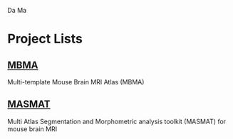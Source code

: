 Da Ma

# Project Lists
## [MBMA](http://dancebean.github.io/mouse-brain-atlas)
Multi-template Mouse Brain MRI Atlas (MBMA)
## [MASMAT](https://dancebean.github.io/multi-atlas-segmentation/)
Multi Atlas Segmentation and Morphometric analysis toolkit (MASMAT) for mouse brain MRI
